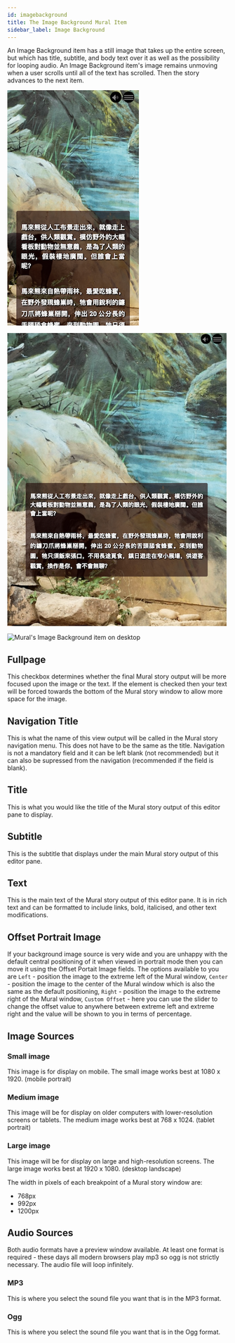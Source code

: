 ```yaml
---
id: imagebackground
title: The Image Background Mural Item
sidebar_label: Image Background
---
```


An Image Background item has a still image that takes up the entire screen, but which has title, subtitle, and body text over it as well as the possibility for looping audio. An Image Background item's image remains unmoving when a user scrolls until all of the text has scrolled. Then the story advances to the next item.

![Mural's Image Background item on phone](./assets/output/ImageBackground-phone.png "Mural's Image Background item on phone")

![Mural's Image Background item on tablet](./assets/output/ImageBackground-tablet.png "Mural's Image Background item on tablet")

![Mural's Image Background item on desktop](./assets/output/ImageBackground-desktop.png "Mural's Image Background item on desktop")

## Fullpage

This checkbox determines whether the final Mural story output will be more focused upon the image or the text. If the element is checked then your text will be forced towards the bottom of the Mural story window to allow more space for the image.

## Navigation Title

This is what the name of this view output will be called in the Mural story navigation menu. This does not have to be the same as the title.
Navigation is not a mandatory field and it can be left blank (not recommended) but it can also be supressed from the navigation (recommended if the field is blank).

## Title

This is what you would like the title of the Mural story output of this editor pane to display.

## Subtitle

This is the subtitle that displays under the main Mural story output of this editor pane.

## Text

This is the main text of the Mural story output of this editor pane. It is in rich text and can be formatted to include links, bold, italicised, and other text modifications.

## Offset Portrait Image

If your background image source is very wide and you are unhappy with the default central positioning of it when viewed in portrait mode then you can move it using the Offset Portait Image fields. The options available to you are `Left` - position the image to the extreme left of the Mural window, `Center` - position the image to the center of the Mural window which is also the same as the default positioning, `Right` - position the image to the extreme right of the Mural window, `Custom Offset` - here you can use the slider to change the offset value to anywhere between extreme left and extreme right and the value will be shown to you in terms of percentage.

## Image Sources

### Small image

This image is for display on mobile. The small image works best at 1080 x 1920. (mobile portrait)

### Medium image

This image will be for display on older computers with lower-resolution screens or tablets. The medium image works best at 768 x 1024. (tablet portrait)

### Large image

This image will be for display on large and high-resolution screens. The large image works best at 1920 x 1080. (desktop landscape)

The width in pixels of each breakpoint of a Mural story window are:

- 768px
- 992px
- 1200px

## Audio Sources

Both audio formats have a preview window available. At least one format is required - these days all modern browsers play mp3 so ogg is not strictly necessary. The audio file will loop infinitely.

### MP3

This is where you select the sound file you want that is in the MP3 format.

### Ogg

This is where you select the sound file you want that is in the Ogg format.
